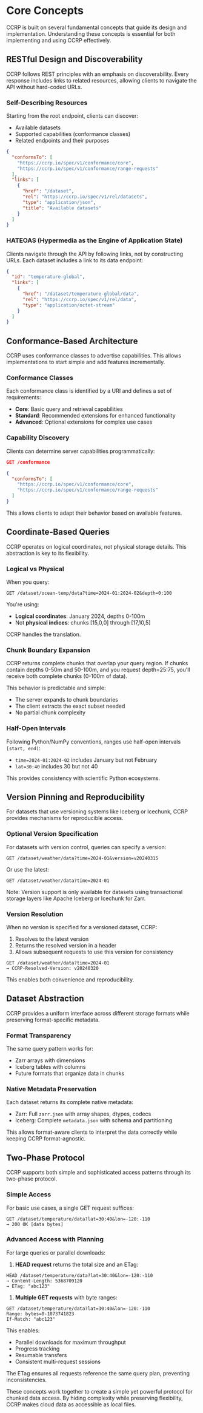 # Core Concepts

CCRP is built on several fundamental concepts that guide its design and
implementation. Understanding these concepts is essential for both implementing
and using CCRP effectively.

## RESTful Design and Discoverability

CCRP follows REST principles with an emphasis on discoverability. Every
response includes links to related resources, allowing clients to navigate the
API without hard-coded URLs.

### Self-Describing Resources

Starting from the root endpoint, clients can discover:

- Available datasets
- Supported capabilities (conformance classes)
- Related endpoints and their purposes

```json
{
  "conformsTo": [
    "https://ccrp.io/spec/v1/conformance/core",
    "https://ccrp.io/spec/v1/conformance/range-requests"
  ],
  "links": [
    {
      "href": "/dataset",
      "rel": "https://ccrp.io/spec/v1/rel/datasets",
      "type": "application/json",
      "title": "Available datasets"
    }
  ]
}
```

### HATEOAS (Hypermedia as the Engine of Application State)

Clients navigate through the API by following links, not by constructing URLs.
Each dataset includes a link to its data endpoint:

```json
{
  "id": "temperature-global",
  "links": [
    {
      "href": "/dataset/temperature-global/data",
      "rel": "https://ccrp.io/spec/v1/rel/data",
      "type": "application/octet-stream"
    }
  ]
}
```

## Conformance-Based Architecture

CCRP uses conformance classes to advertise capabilities. This allows
implementations to start simple and add features incrementally.

### Conformance Classes

Each conformance class is identified by a URI and defines a set of requirements:

- **Core**: Basic query and retrieval capabilities
- **Standard**: Recommended extensions for enhanced functionality
- **Advanced**: Optional extensions for complex use cases

### Capability Discovery

Clients can determine server capabilities programmatically:

```json
GET /conformance

{
  "conformsTo": [
    "https://ccrp.io/spec/v1/conformance/core",
    "https://ccrp.io/spec/v1/conformance/range-requests"
  ]
}
```

This allows clients to adapt their behavior based on available features.

## Coordinate-Based Queries

CCRP operates on logical coordinates, not physical storage details. This
abstraction is key to its flexibility.

### Logical vs Physical

When you query:

```
GET /dataset/ocean-temp/data?time=2024-01:2024-02&depth=0:100
```

You're using:

- **Logical coordinates**: January 2024, depths 0-100m
- Not **physical indices**: chunks [15,0,0] through [17,10,5]

CCRP handles the translation.

### Chunk Boundary Expansion

CCRP returns complete chunks that overlap your query region. If chunks contain
depths 0-50m and 50-100m, and you request depth=25:75, you'll receive both
complete chunks (0-100m of data).

This behavior is predictable and simple:

- The server expands to chunk boundaries
- The client extracts the exact subset needed
- No partial chunk complexity

### Half-Open Intervals

Following Python/NumPy conventions, ranges use half-open intervals `[start, end)`:

- `time=2024-01:2024-02` includes January but not February
- `lat=30:40` includes 30 but not 40

This provides consistency with scientific Python ecosystems.

## Version Pinning and Reproducibility

For datasets that use versioning systems like Iceberg or Icechunk, CCRP
provides mechanisms for reproducible access.

### Optional Version Specification

For datasets with version control, queries can specify a version:

```
GET /dataset/weather/data?time=2024-01&version=v20240315
```

Or use the latest:

```
GET /dataset/weather/data?time=2024-01
```

Note: Version support is only available for datasets using transactional
storage layers like Apache Iceberg or Icechunk for Zarr.

### Version Resolution

When no version is specified for a versioned dataset, CCRP:

1. Resolves to the latest version
2. Returns the resolved version in a header
3. Allows subsequent requests to use this version for consistency

```
GET /dataset/weather/data?time=2024-01
→ CCRP-Resolved-Version: v20240320
```

This enables both convenience and reproducibility.

## Dataset Abstraction

CCRP provides a uniform interface across different storage formats while
preserving format-specific metadata.

### Format Transparency

The same query pattern works for:

- Zarr arrays with dimensions
- Iceberg tables with columns
- Future formats that organize data in chunks

### Native Metadata Preservation

Each dataset returns its complete native metadata:

- Zarr: Full `zarr.json` with array shapes, dtypes, codecs
- Iceberg: Complete `metadata.json` with schema and partitioning

This allows format-aware clients to interpret the data correctly while keeping
CCRP format-agnostic.

## Two-Phase Protocol

CCRP supports both simple and sophisticated access patterns through its
two-phase protocol.

### Simple Access

For basic use cases, a single GET request suffices:

```
GET /dataset/temperature/data?lat=30:40&lon=-120:-110
→ 200 OK [data bytes]
```

### Advanced Access with Planning

For large queries or parallel downloads:

1. **HEAD request** returns the total size and an ETag:

```
HEAD /dataset/temperature/data?lat=30:40&lon=-120:-110
→ Content-Length: 5368709120
→ ETag: "abc123"
```

1. **Multiple GET requests** with byte ranges:

```
GET /dataset/temperature/data?lat=30:40&lon=-120:-110
Range: bytes=0-1073741823
If-Match: "abc123"
```

This enables:

- Parallel downloads for maximum throughput
- Progress tracking
- Resumable transfers
- Consistent multi-request sessions

The ETag ensures all requests reference the same query plan, preventing
inconsistencies.

These concepts work together to create a simple yet powerful protocol for
chunked data access. By hiding complexity while preserving flexibility, CCRP
makes cloud data as accessible as local files.
